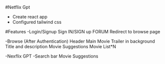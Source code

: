 #Netflix Gpt

- Create react app
- Configured tailwind css

#Features
-Login/Signup
    Sign IN/SIGN up FORUM
    Redirect to browse page

-Browse (After Authentication)
    Header
    Main Movie
        Trailer in background
        Title and description
        Movie Suggestions
            Movie List*N

-Nexflix GPT
    -Search bar
    Movie Suggestions